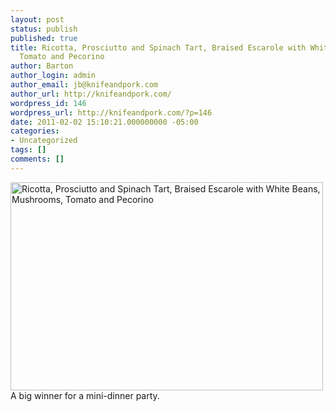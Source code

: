 ```yaml
---
layout: post
status: publish
published: true
title: Ricotta, Prosciutto and Spinach Tart, Braised Escarole with White Beans, Mushrooms,
  Tomato and Pecorino
author: Barton
author_login: admin
author_email: jb@knifeandpork.com
author_url: http://knifeandpork.com/
wordpress_id: 146
wordpress_url: http://knifeandpork.com/?p=146
date: 2011-02-02 15:10:21.000000000 -05:00
categories:
- Uncategorized
tags: []
comments: []
---
```

<a href="http://www.flickr.com/photos/phy5ics/5341494263/" title="Ricotta, Prosciutto and Spinach Tart, Braised Escarole with White Beans, Mushrooms, Tomato and Pecorino by phy5ics, on Flickr"><img src="http://farm6.static.flickr.com/5284/5341494263_7363da328b.jpg" width="500" height="333" alt="Ricotta, Prosciutto and Spinach Tart, Braised Escarole with White Beans, Mushrooms, Tomato and Pecorino" /></a>
A big winner for a mini-dinner party.
